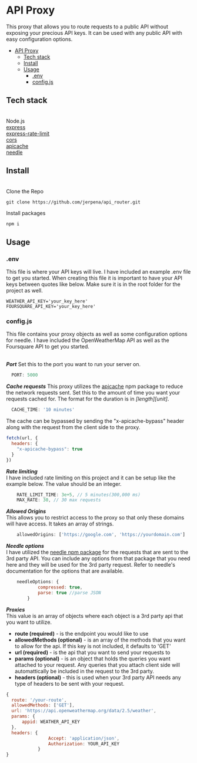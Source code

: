 # API Proxy

This proxy that allows you to route requests to a public API without exposing your precious API keys. It can be used with any public API with easy configuration options.

- [API Proxy](#api-proxy)
  - [Tech stack](#tech-stack)
  - [Install](#install)
  - [Usage](#usage)
    - [.env](#env)
    - [config.js](#configjs)

## Tech stack

\
Node.js  
[express](https://www.npmjs.com/package/express)  
[express-rate-limit](https://www.npmjs.com/package/express-rate-limit)  
[cors](https://www.npmjs.com/package/cors)  
[apicache](https://www.npmjs.com/package/apicache)  
[needle](https://www.npmjs.com/package/needle)  

## Install

\
Clone the Repo  

```git
git clone https://github.com/jerpena/api_router.git
```

Install packages  

```bash
npm i 
```

## Usage  

### .env  

This file is where your API keys will live. I have included an example .env file to get you started. When creating this file it is important to have your API keys between quotes like below. Make sure it is in the root folder for the project as well.  

```env
WEATHER_API_KEY='your_key_here'
FOURSQUARE_API_KEY='your_key_here'
```

### config.js  

This file contains your proxy objects as well as some configuration options for needle. I have included the OpenWeatherMap API as well as the Foursquare API to get you started.  

\
***Port***
Set this to the port you want to run your server on.  

```js
  PORT: 5000
```

***Cache requests***
This proxy utilizes the [apicache](https://www.npmjs.com/package/apicache) npm package to reduce the network requests sent. Set this to the amount of time you want your requests cached for. The format for the duration is in *[length][unit]*.  

```js
  CACHE_TIME: '10 minutes' 
```

The cache can be bypassed by sending the "x-apicache-bypass" header along with the request from the client side to the proxy.  

```js
fetch(url, {
  headers: {
    "x-apicache-bypass": true
  }
})
```

***Rate limiting***  
I have included rate limiting on this project and it can be setup like the example below. The value should be an integer.  

```js
    RATE_LIMIT_TIME: 3e+5, // 5 minutes(300,000 ms)
    MAX_RATE: 30, // 30 max requests
```

***Allowed Origins***  
This allows you to restrict access to the proxy so that only these domains will have access. It takes an array of strings.  

```js
    allowedOrigins: ['https://google.com', 'https://yourdomain.com']
```

***Needle options***  
I have utilized the [needle npm package](https://www.npmjs.com/package/needle) for the requests that are sent to the 3rd party API. You can include any options from that package that you need here and they will be used for the 3rd party request. Refer to needle's documentation for the options that are available.  

```js
    needleOptions: {
            compressed: true,
            parse: true //parse JSON
        }
```

***Proxies***  
This value is an array of objects where each object is a 3rd party api that you want to utilize.  

- **route (required)** - is the endpoint you would like to use
- **allowedMethods (optional)** - is an array of the methods that you want to allow for the api. If this key is not included, it defaults to 'GET'
- **url (required)** - is the api that you want to send your requests to
- **params (optional)** - is an object that holds the queries you want attached to your request. Any queries that you attach client side will automattically be included in the request to the 3rd party.
- **headers (optional)** - this is used when your 3rd party API needs any type of headers to be sent with your request.  

```js
{
  route: '/your-route',
  allowedMethods: ['GET'],
  url: 'https://api.openweathermap.org/data/2.5/weather',
  params: {
      appid: WEATHER_API_KEY
  },
  headers: {
                Accept: 'application/json',
                Authorization: YOUR_API_KEY
            }
}
```
